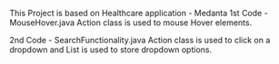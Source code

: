 This Project is based on Healthcare application - Medanta
1st Code - MouseHover.java
Action class is used to mouse Hover elements.

2nd Code - SearchFunctionality.java
Action class is used to click on a dropdown and List is used to store dropdown options.
